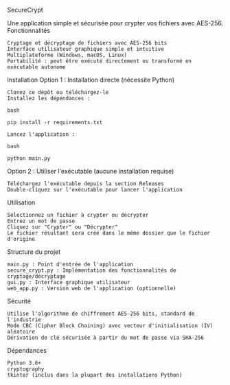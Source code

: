 SecureCrypt

Une application simple et sécurisée pour crypter vos fichiers avec AES-256.
Fonctionnalités

    Cryptage et décryptage de fichiers avec AES-256 bits
    Interface utilisateur graphique simple et intuitive
    Multiplateforme (Windows, macOS, Linux)
    Portabilité : peut être exécuté directement ou transformé en exécutable autonome

Installation
Option 1 : Installation directe (nécessite Python)

    Clonez ce dépôt ou téléchargez-le
    Installez les dépendances :

    bash

    pip install -r requirements.txt

    Lancez l'application :

    bash

    python main.py

Option 2 : Utiliser l'exécutable (aucune installation requise)

    Téléchargez l'exécutable depuis la section Releases
    Double-cliquez sur l'exécutable pour lancer l'application

Utilisation

    Sélectionnez un fichier à crypter ou décrypter
    Entrez un mot de passe
    Cliquez sur "Crypter" ou "Décrypter"
    Le fichier résultant sera créé dans le même dossier que le fichier d'origine

Structure du projet

    main.py : Point d'entrée de l'application
    secure_crypt.py : Implémentation des fonctionnalités de cryptage/décryptage
    gui.py : Interface graphique utilisateur
    web_app.py : Version web de l'application (optionnelle)

Sécurité

    Utilise l'algorithme de chiffrement AES-256 bits, standard de l'industrie
    Mode CBC (Cipher Block Chaining) avec vecteur d'initialisation (IV) aléatoire
    Dérivation de clé sécurisée à partir du mot de passe via SHA-256

Dépendances

    Python 3.6+
    cryptography
    tkinter (inclus dans la plupart des installations Python)


